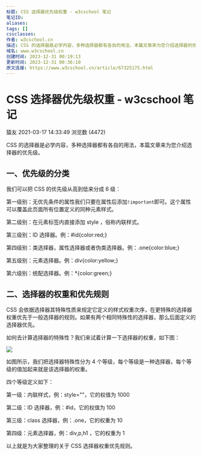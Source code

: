 ```yaml
---
标题: CSS 选择器优先级权重 - w3cschool 笔记
笔记ID: 
aliases: 
tags: []
cssclasses: 
作者: w3cschool.cn
描述: CSS 的选择器是必学内容，多种选择器都有各自的用法，本篇文章来为您介绍选择器的优先级。
域名: www.w3cschool.cn
创建时间: 2023-12-31 00:19:13
更新时间: 2023-12-31 00:36:10
原文连接: https://www.w3cschool.cn/article/67325175.html
---
```


# CSS 选择器优先级权重 - w3cschool 笔记

猿友 2021-03-17 14:33:49 浏览数 (4472)

CSS 的选择器是必学内容，多种选择器都有各自的用法，本篇文章来为您介绍选择器的优先级。

## 一、优先级的分类

我们可以把 CSS 的优先级从高到低来分成 6 级：

第一级别：无优先条件的属性我们只要在属性后添加 ​`!important` ​即可。这个属性可以覆盖此页面所有位置定义的同种元素样式。

第二级别：在元素标签内直接添加 style ，俗称内联样式。

第三级别：ID 选择器。例：#id{color:red;}

第四级别：类选择器，属性选择器或者伪类选择器。例：.one{color:blue;}

第五级别：元素选择器。例：div{color:yellow;}

第六级别：统配选择器。例：*{color:green;}

## 二、选择器的权重和优先规则

CSS 会依据选择器其特殊性质来规定它定义的样式权重次序，在更特殊的选择器权重优先于一般选择器的规则。如果有两个相同特殊性的选择器，那么后面定义的选择器优先。

如何去计算选择器的特殊性？我们来试着计算一下选择器的权重，如下图：

![](https://atts.w3cschool.cn/attachments/image/20210317/1615962465667074.png)

如图所示，我们把选择器特殊性分为 4 个等级，每个等级是一种选择器，每个等级的值加起来就是该选择器的权重。

四个等级定义如下：

第一级：内联样式，例：style=""，它的权值为 1000

第二级：ID 选择器，例：#id，它的权值为 100

第三级：class 选择器，例：.one，它的权重为 10

第四级：元素选择器，例：div,p,h1 ，它的权重为 1

以上就是为大家整理的关于 CSS 选择器权重优先规则。


